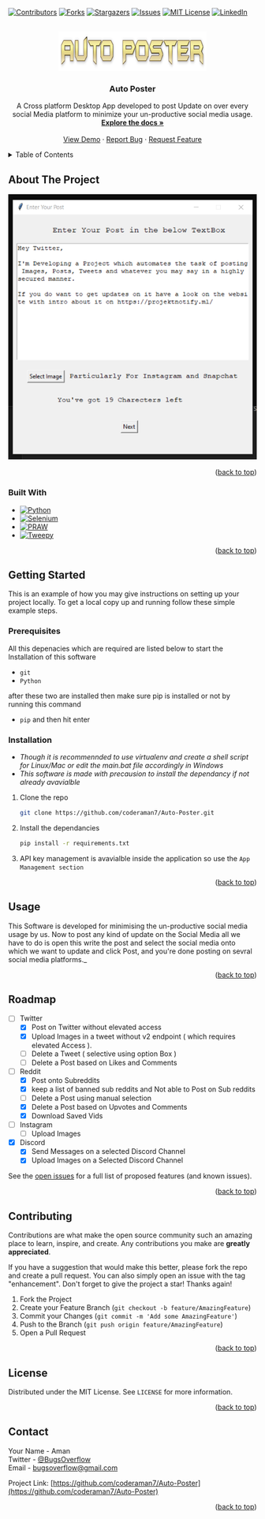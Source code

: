 <!-- Improved compatibility of back to top link: See: https://github.com/othneildrew/Best-README-Template/pull/73 -->
<a name="readme-top"></a>
[![Contributors][contributors-shield]][contributors-url]
[![Forks][forks-shield]][forks-url]
[![Stargazers][stars-shield]][stars-url]
[![Issues][issues-shield]][issues-url]
[![MIT License][license-shield]][license-url]
[![LinkedIn][linkedin-shield]][linkedin-url]



<!-- PROJECT LOGO -->
<br />
<div align="center">
  <a href="https://github.com/coderaman7/Auto-Poster">
    <img src="images/autoPoster.png" alt="Logo" width="300" height="80">
  </a>

<h3 align="center">Auto Poster</h3>

  <p align="center">
    A Cross platform Desktop App developed to post Update on over every social Media platform to minimize your un-productive social media usage.
    <br />
    <a href="https://github.com/coderaman7/Auto-Poster/wiki"><strong>Explore the docs »</strong></a>
    <br />
    <br />
    <a href="https://github.com/coderaman7/Auto-Poster">View Demo</a>
    ·
    <a href="https://github.com/coderaman7/Auto-Poster/issues">Report Bug</a>
    ·
    <a href="https://github.com/coderaman7/Auto-Poster/issues">Request Feature</a>
  </p>
</div>



<!-- TABLE OF CONTENTS -->
<details>
  <summary>Table of Contents</summary>
  <ol>
    <li>
      <a href="#about-the-project">About The Project</a>
      <ul>
        <li><a href="#built-with">Built With</a></li>
      </ul>
    </li>
    <li>
      <a href="#getting-started">Getting Started</a>
      <ul>
        <li><a href="#prerequisites">Prerequisites</a></li>
        <li><a href="#installation">Installation</a></li>
      </ul>
    </li>
    <li><a href="#usage">Usage</a></li>
    <li><a href="#roadmap">Roadmap</a></li>
    <li><a href="#contributing">Contributing</a></li>
    <li><a href="#license">License</a></li>
    <li><a href="#contact">Contact</a></li>
    <li><a href="#acknowledgments">Acknowledgments</a></li>
  </ol>
</details>



<!-- ABOUT THE PROJECT -->
## About The Project

[![Product Name Screen Shot][product-screenshot]](./images/demo.png)

<p align="right">(<a href="#readme-top">back to top</a>)</p>



### Built With

 * [![Python][Python]][Python-url] 
 * [![Selenium][Selenium]][Selenium-url] 
 * [![PRAW][PRAW]][PRAW-url] 
 * [![Tweepy][Tweepy]][Tweepy-url]

<p align="right">(<a href="#readme-top">back to top</a>)</p>



<!-- GETTING STARTED -->
## Getting Started

This is an example of how you may give instructions on setting up your project locally.
To get a local copy up and running follow these simple example steps.

### Prerequisites

All this depenacies which are required are listed below to start the Installation of this software
* `git`
* `Python`

after these two are installed then make sure pip is installed or not by running this command  

 - ````pip```` and then hit enter

### Installation

- *Though it is recommennded to use virtualenv and create a shell script for Linux/Mac or edit the main.bat file accordingly in Windows*  
- *This software is made with precausion to install the dependancy if not already avavialble*

1. Clone the repo
   ```sh
   git clone https://github.com/coderaman7/Auto-Poster.git
   ```
3. Install the dependancies
   ```sh
   pip install -r requirements.txt 
   ```
4. API key management is avavialble inside the application so use the `App Management section`

<p align="right">(<a href="#readme-top">back to top</a>)</p>



<!-- USAGE EXAMPLES -->
## Usage

This Software is developed for minimising the un-productive social media usage by us. Now to post any kind of update on the Social Media all we have to do is open this write the post and select the social media onto which we want to update and click Post, and you're done posting on sevral social media platforms._

<p align="right">(<a href="#readme-top">back to top</a>)</p>



<!-- ROADMAP -->
## Roadmap

- [ ] Twitter
  - [x] Post on Twitter without elevated access
  - [x] Upload Images in a tweet without v2 endpoint ( which requires elevated Access ).
  - [ ] Delete a Tweet ( selective using option Box )
  - [ ] Delete a Post based on Likes and Comments
- [ ] Reddit
  - [x] Post onto Subreddits
  - [x] keep a list of banned sub reddits and Not able to Post on Sub reddits
  - [ ] Delete a Post using manual selection
  - [x] Delete a Post based on Upvotes and Comments
  - [x] Download Saved Vids
- [ ] Instagram
    - [ ] Upload Images
- [x] Discord
  - [x] Send Messages on a selected Discord Channel
  - [x] Upload Images on a Selected Discord Channel

See the [open issues](https://github.com/coderaman7/Auto-Poster/issues) for a full list of proposed features (and known issues).

<p align="right">(<a href="#readme-top">back to top</a>)</p>



<!-- CONTRIBUTING -->
## Contributing

Contributions are what make the open source community such an amazing place to learn, inspire, and create. Any contributions you make are **greatly appreciated**.

If you have a suggestion that would make this better, please fork the repo and create a pull request. You can also simply open an issue with the tag "enhancement".
Don't forget to give the project a star! Thanks again!

1. Fork the Project
2. Create your Feature Branch (`git checkout -b feature/AmazingFeature`)
3. Commit your Changes (`git commit -m 'Add some AmazingFeature'`)
4. Push to the Branch (`git push origin feature/AmazingFeature`)
5. Open a Pull Request

<p align="right">(<a href="#readme-top">back to top</a>)</p>



<!-- LICENSE -->
## License

Distributed under the MIT License. See `LICENSE` for more information.

<p align="right">(<a href="#readme-top">back to top</a>)</p>



<!-- CONTACT -->
## Contact

Your Name - Aman  
Twitter - [@BugsOverflow](https://twitter.com/BugsOverflow)  
Email - bugsoverflow@gmail.com

Project Link: [https://github.com/coderaman7/Auto-Poster](https://github.com/coderaman7/Auto-Poster)

<p align="right">(<a href="#readme-top">back to top</a>)</p>



<!-- MARKDOWN LINKS & IMAGES -->
<!-- https://www.markdownguide.org/basic-syntax/#reference-style-links -->
[contributors-shield]: https://img.shields.io/github/contributors/coderaman7/Auto-Poster.svg?style=for-the-badge
[contributors-url]: https://github.com/coderaman7/Auto-Poster/graphs/contributors
[forks-shield]: https://img.shields.io/github/forks/coderaman7/Auto-Poster.svg?style=for-the-badge
[forks-url]: https://github.com/coderaman7/Auto-Poster/network/members
[stars-shield]: https://img.shields.io/github/stars/coderaman7/Auto-Poster.svg?style=for-the-badge
[stars-url]: https://github.com/coderaman7/Auto-Poster/stargazers
[issues-shield]: https://img.shields.io/github/issues/coderaman7/Auto-Poster.svg?style=for-the-badge
[issues-url]: https://github.com/coderaman7/Auto-Poster/issues
[license-shield]: https://img.shields.io/github/license/coderaman7/Auto-Poster.svg?style=for-the-badge
[license-url]: https://github.com/coderaman7/Auto-Poster/blob/master/LICENSE.txt
[linkedin-shield]: https://img.shields.io/badge/-LinkedIn-black.svg?style=for-the-badge&logo=linkedin&colorB=555
[linkedin-url]: https://linkedin.com/in/coderaman7
[product-screenshot]: images/demo.png
[Python]: https://img.shields.io/badge/-Python-red
[Python-url]: https://python.org/
[Selenium]: https://img.shields.io/badge/-Selenium-brightgreen
[Selenium-url]: https://www.selenium.dev/
[Tweepy]: https://img.shields.io/badge/-Tweepy-yellowgreen
[Tweepy-url]: https://docs.tweepy.org/en/stable/
[PRAW]: https://img.shields.io/badge/-PRAW-lightgrey
[PRAW-url]: https://praw.readthedocs.io/en/stable/

